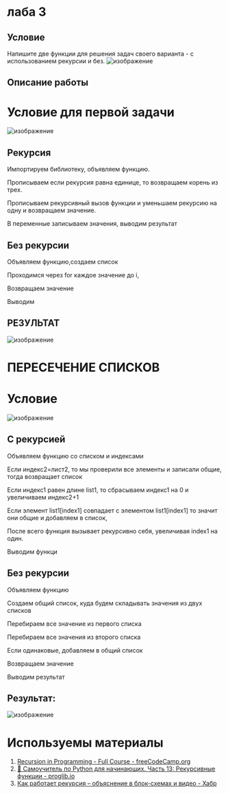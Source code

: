 # лаба 3 
## Условие

Напишите две функции для решения задач своего варианта - с использованием рекурсии и без.
![изображение](https://github.com/DarkSwordss89125/laba1/assets/160292757/497c24ed-a4f6-4d3e-9a27-a6aed9741b0e)


## Описание работы
# Условие для первой задачи
![изображение](https://github.com/DarkSwordss89125/laba1/assets/160292757/ff53a082-869e-4a56-be10-725262511371)

## Рекурсия
Импортируем библиотеку, объявляем функцию.

Прописываем если рекурсия равна единице, то возвращаем корень из трех.

Прописываем рекурсивный вызов функции и уменьшаем рекурсию на одну и возвращаем значение. 

В переменные записываем значения, выводим результат


## Без рекурсии
Объявляем функцию,создаем список

Проходимся через for каждое значение до i,

Возвращаем значение

Выводим
## РЕЗУЛЬТАТ
![изображение](https://github.com/DarkSwordss89125/laba1/assets/160292757/2c1bfbba-0551-4d47-8796-216b841bcbf6)

# ПЕРЕСЕЧЕНИЕ СПИСКОВ
# Условие
![изображение](https://github.com/DarkSwordss89125/laba1/assets/160292757/ab916557-cad9-4ca6-bb87-c89c6162f572)


## С рекурсией
Объявляем функцию со списком и индексами

Если индекс2=лист2, то мы проверили все элементы  и записали общие, тогда возвращает список

Если индекс1 равен длине list1, то сбрасываем индекс1 на 0 и увеличиваем индекс2+1

Если элемент list1[index1] совпадает с элементом list1[index1]
то значит они общие и добавляем в список, 

После всего функция вызывает рекурсивно себя, увеличивая index1 на один.

Выводим функци
## Без рекурсии
Объявляем функцию

Создаем общий список, куда будем складывать значения из двух списков

Перебираем все значение из первого списка

Перебираем все значения из второго списка

Если одинаковые, добавляем в общий список

Возвращаем значение

Выводим результат
## Результат:
![изображение](https://github.com/DarkSwordss89125/laba1/assets/160292757/43e42d73-061f-44aa-8360-48dc1f8d359f)

# Используемы материалы

1) [Recursion in Programming - Full Course - freeCodeCamp.org](https://www.youtube.com/watch?v=IJDJ0kBx2LM)
2) [🐍 Самоучитель по Python для начинающих. Часть 13: Рекурсивные функции - proglib.io](https://proglib.io/p/samouchitel-po-python-dlya-nachinayushchih-chast-13-rekursivnye-funkcii-2023-01-23)
3) [Как работает рекурсия – объяснение в блок-схемах и видео - Хабр](https://habr.com/ru/articles/337030/)



